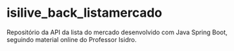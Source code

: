 # isilive_back_listamercado
Repositório da API da lista do mercado desenvolvido com Java Spring Boot, seguindo material online do Professor Isidro.
